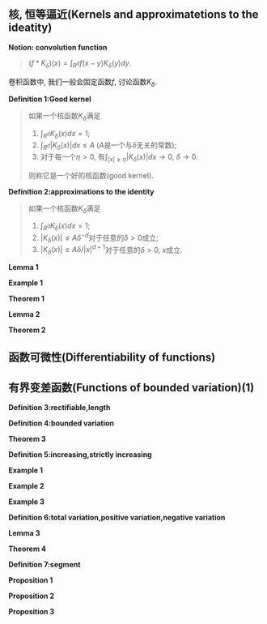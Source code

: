 ## 核, 恒等逼近(Kernels and approximatetions to the ideatity)

**Notion: convolution function**

> $(f*K_\delta)(x)=\int_{R^d}f(x-y)K_\delta(y)dy$. 

卷积函数中, 我们一般会固定函数$f$, 讨论函数$K_\delta$. 

**Definition 1:Good kernel**

> 如果一个核函数$K_\delta$满足
>
> 1. $\int_{R^d}K_\delta(x)dx=1$; 
> 2. $\int_{R^d}|K_\delta(x)|dx\leq A$ ($A$是一个与$\delta$无关的常数); 
> 3. 对于每一个$\eta > 0$, 有$\int_{|x|\geq\eta}|K_\delta(x)|dx\to0$, $\delta\to0$. 
>
> 则称它是一个好的核函数(good kernel). 

**Definition 2:approximations to the identity**

> 如果一个核函数$K_\delta$满足
>
> 1. $\int_{R^d}K_\delta(x)dx=1$; 
> 2. $|K_\delta(x)|\leq A\delta^{-d}$对于任意的$\delta > 0$成立; 
> 3. $|K_\delta(x)|\leq A\delta/|x|^{d+1}$对于任意的$\delta > 0$, $x$成立. 

**Lemma 1**

> 

**Example 1**

> 

**Theorem 1**

> 

**Lemma 2**

> 

**Theorem 2**

> 

## 函数可微性(Differentiability of functions)



## 有界变差函数(Functions of bounded variation)(1)

**Definition 3:rectifiable,length**

> 

**Definition 4:bounded variation**

> 

**Theorem 3**

> 

**Definition 5:increasing,strictly increasing**

> 

**Example 1**

> 

**Example 2**

> 

**Example 3**

> 

**Definition 6:total variation,positive variation,negative variation**

> 

**Lemma 3**

> 

**Theorem 4**

> 

**Definition 7:segment**

> 

**Proposition 1**

> 

**Proposition 2**

> 

**Proposition 3**

> 

